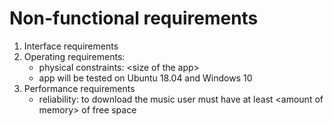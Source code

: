 # Non-functional requirements

1. Interface requirements
2. Operating requirements:
   * physical constraints: &lt;size of the app&gt;
   * app will be tested on Ubuntu 18.04 and Windows 10
3. Performance requirements
   * reliability: to download the music user must have at least &lt;amount of memory&gt; of free space

